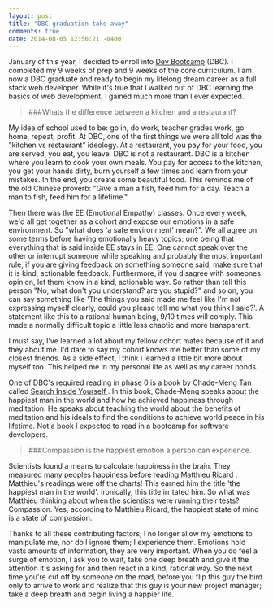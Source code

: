 ```yaml
---
layout: post
title: "DBC graduation take-away"
comments: true
date: 2014-08-05 12:56:21 -0400
---
```


January of this year, I decided to enroll into [Dev Bootcamp](www.devbootcamp.com) (DBC). I completed my 9 weeks of prep and 9 weeks of the core curriculum. I am now a DBC graduate and ready to begin my lifelong dream career as a full stack web developer. While it's true that I walked out of DBC learning the basics of web development, I gained much more than I ever expected.   

> ###Whats the difference between a kitchen and a restaurant?  

My idea of school used to be: go in, do work, teacher grades work, go home, repeat, profit. At DBC, one of the first things we were all told was the "kitchen vs restaurant" ideology. At a restaurant, you pay for your food, you are served, you eat, you leave. DBC is not a restaurant. DBC is a kitchen where you learn to cook your own meals. You pay for access to the kitchen, you get your hands dirty, burn yourself a few times and learn from your mistakes. In the end, you create some beautiful food. This reminds me of the old Chinese proverb: "Give a man a fish, feed him for a day. Teach a man to fish, feed him for a lifetime.".

Then there was the EE (Emotional Empathy) classes. Once every week, we'd all get together as a cohort and expose our emotions in a safe environment. So "what does 'a safe environment' mean?". We all agree on some terms before having emotionally heavy topics; one being that everything that is said inside EE stays in EE. One cannot speak over the other or interrupt someone while speaking and probably the most important rule, if you are giving feedback on something someone said, make sure that it is kind, actionable feedback. Furthermore, if you disagree with someones opinion, let them know in a kind, actionable way. So rather than tell this person "No, what don't you understand? are you stupid?" and so on, you can say something like 'The things you said made me feel like I'm not expressing myself clearly, could you please tell me what you think I said?'. A statement like this to a rational human being, 9/10 times will comply. This made a normally difficult topic a little less chaotic and more transparent.

I must say, I've learned a lot about my fellow cohort mates because of it and they about me. I'd dare to say my cohort knows me better than some of my closest friends. As a side effect, I think i learned a little bit more about myself too. This helped me in my personal life as well as my career bonds.  

One of DBC's required reading in phase 0 is a book by Chade-Meng Tan called [Search Inside Yourself ](http://www.amazon.com/Search-Inside-Yourself-Unexpected-Achieving/dp/0062116924). In this book, Chade-Meng speaks about the happiest man in the world and how he achieved happiness through meditation. He speaks about teaching the world about the benefits of meditation and his ideals to find the conditions to achieve world peace in his lifetime. Not a book I expected to read in a bootcamp for software developers.

> ###Compassion is the happiest emotion a person can experience. 

Scientists found a means to calculate happiness in the brain. They measured many peoples happiness before reading [Matthieu Ricard ](http://en.wikipedia.org/wiki/Matthieu_Ricard). Matthieu's readings were off the charts! This earned him the title 'the happiest man in the world'. Ironically, this title irritated him. So what was Matthieu thinking about when the scientists were running their tests? Compassion. Yes, according to Matthieu Ricard, the happiest state of mind is a state of compassion.

Thanks to all these contributing factors, I no longer allow my emotions to manipulate me, nor do I ignore them; I experience them. Emotions hold vasts amounts of information, they are very important. When you do feel a surge of emotion, I ask you to wait, take one deep breath and give it the attention it's asking for and then react in a kind, rational way. So the next time you're cut off by someone on the road, before you flip this guy the bird only to arrive to work and realize that this guy is your new project manager; take a deep breath and begin living a happier life. 
